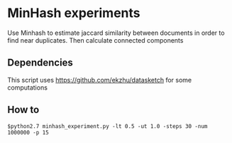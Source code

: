 # MinHash experiments
Use Minhash to estimate jaccard similarity between documents in order to find near duplicates. Then calculate connected components 

## Dependencies
This script uses https://github.com/ekzhu/datasketch  for some computations

## How to
    $python2.7 minhash_experiment.py -lt 0.5 -ut 1.0 -steps 30 -num 1000000 -p 15
